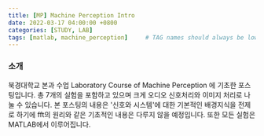 ```yaml
---
title: [MP] Machine Perception Intro
date: 2022-03-17 04:00:00 +0800
categories: [STUDY, LAB]
tags: [matlab, machine_perception]     # TAG names should always be lowercase
---
```


### 소개
북경대학교 본과 수업 Laboratory Course of Machine Perception 에 기초한 포스팅입니다. 총 7개의 실험을 포함하고 있으며 크게 오디오 신호처리와 이미지 처리로 나눌 수 있습니다. 
본 포스팅의 내용은 '신호와 시스템'에 대한 기본적인 배경지식을 전제로 하기에 fft의 원리와 같은 기초적인 내용은 다루지 않을 예정입니다.
또한 모든 실험은 MATLAB에서 이루어집니다. 
